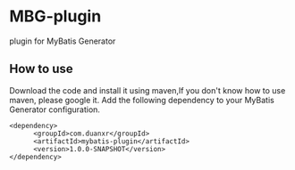 # MBG-plugin
plugin for MyBatis Generator

## How to use 
Download the code and install it using maven,If you don't know how to use maven, please google it.
Add the following dependency to your MyBatis Generator configuration.
```
<dependency>
      <groupId>com.duanxr</groupId>
      <artifactId>mybatis-plugin</artifactId>
      <version>1.0.0-SNAPSHOT</version>
</dependency>
```

